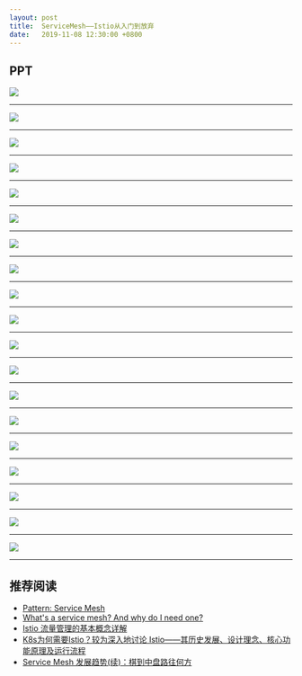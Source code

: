 ```yaml
---
layout: post
title:  ServiceMesh——Istio从入门到放弃
date:   2019-11-08 12:30:00 +0800
---
```


## PPT

![](./img/2019/11/08/servicemesh.001.jpeg)

---

![](./img/2019/11/08/servicemesh.002.jpeg)

---

![](./img/2019/11/08/servicemesh.003.jpeg)

---

![](./img/2019/11/08/servicemesh.004.jpeg)

---

![](./img/2019/11/08/servicemesh.005.jpeg)

---

![](./img/2019/11/08/servicemesh.006.jpeg)

---

![](./img/2019/11/08/servicemesh.007.jpeg)

---

![](./img/2019/11/08/servicemesh.008.jpeg)

---

![](./img/2019/11/08/servicemesh.009.jpeg)

---

![](./img/2019/11/08/servicemesh.010.jpeg)

---

![](./img/2019/11/08/servicemesh.011.jpeg)

---

![](./img/2019/11/08/servicemesh.012.jpeg)

---

![](./img/2019/11/08/servicemesh.013.jpeg)

---

![](./img/2019/11/08/servicemesh.014.jpeg)

---

![](./img/2019/11/08/servicemesh.015.jpeg)

---

![](./img/2019/11/08/servicemesh.016.jpeg)

---

![](./img/2019/11/08/servicemesh.017.jpeg)

---

![](./img/2019/11/08/servicemesh.018.jpeg)

---

![](./img/2019/11/08/servicemesh.019.jpeg)

---

## 推荐阅读

- [Pattern: Service Mesh](https://philcalcado.com/2017/08/03/pattern_service_mesh.html)
- [What's a service mesh? And why do I need one?](https://buoyant.io/2017/04/25/whats-a-service-mesh-and-why-do-i-need-one/)
- [Istio 流量管理的基本概念详解](https://jimmysong.io/posts/istio-traffic-management-basic-concepts/)
- [K8s为何需要Istio？较为深入地讨论 Istio——其历史发展、设计理念、核心功能原理及运行流程](https://zhuanlan.zhihu.com/p/54123996)
- [Service Mesh 发展趋势(续)：棋到中盘路往何方](https://blog.aquasec.com/istio-service-mesh-traffic-control)
